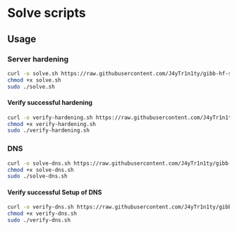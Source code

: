 # Solve scripts

## Usage

### Server hardening

```bash
curl -o solve.sh https://raw.githubusercontent.com/J4yTr1n1ty/gibb-hf-sa-1-solve/refs/heads/main/solve.sh
chmod +x solve.sh
sudo ./solve.sh
```

#### Verify successful hardening

```bash
curl -o verify-hardening.sh https://raw.githubusercontent.com/J4yTr1n1ty/gibb-hf-sa-1-solve/refs/heads/main/verify-hardening.sh
chmod +x verify-hardening.sh
sudo ./verify-hardening.sh
```

### DNS

```bash
curl -o solve-dns.sh https://raw.githubusercontent.com/J4yTr1n1ty/gibb-hf-sa-1-solve/refs/heads/main/solve-dns.sh
chmod +x solve-dns.sh
sudo ./solve-dns.sh
```

#### Verify successful Setup of DNS

```bash
curl -o verify-dns.sh https://raw.githubusercontent.com/J4yTr1n1ty/gibb-hf-sa-1-solve/refs/heads/main/verify-dns.sh
chmod +x verify-dns.sh
sudo ./verify-dns.sh
```
